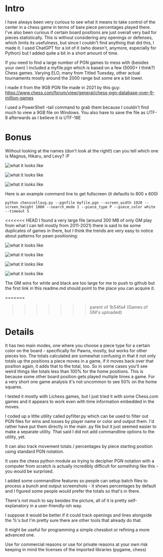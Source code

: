 # Intro

I have always been very curious to see what it means to take control of the center in a chess game in terms of bare piece percentages played there.
I've also been curious if certain board positions are just overall very bad for pieces statistically.
This is without considering any openings or defenses, which limits its usefulness, but since I couldn't find anything that did this, I made it.
I used ChatGPT for a lot of it (who doesn't, anymore, especially for Python) but I added quite a bit in a short amount of time.

If you need to find a large number of PGN games to mess with (besides your own) I included a myfile.pgn which is based on a few (5000+ I think?) Chess games. Varying ELO, many from Titled Tuesday, other actual tournaments mostly around the 2000 range but some are a bit lower.

I made it from the 9GB PGN file made in 2021 by this guy:
https://www.chess.com/forum/view/general/chess-pgn-database-over-9-million-games

I used a PowerShell -tail command to grab them because I couldn't find much to view a 9GB file on Windows.
You also have to save the file as UTF-8 afterwards as I believe it is UTF-16E

# Bonus

Without looking at the names (don't look at the right!) can you tell which one is Magnus, Hikaru, and Levy? :P

![what it looks like](magnuscarlsen_wins.png?raw=true "what it looks like")

![what it looks like](GothamChess_wins_1.png?raw=true "what it looks like")

![what it looks like](hikaru_wins.png?raw=true "what it looks like")

Here is an example command line to get fullscreen (it defaults to 800 x 600)
```
python chesscellavg.py --pgnfile myfile.pgn --screen_width 1920 --screen_height 1080 --search_mode 1 --piece_type P --piece_color white --timeout 5
```

<<<<<<< HEAD
I found a very large file (around 300 MB of only GM play from what I can tell mostly from 2011-2021) there is said to be some duplicates of games in there, but I think the trends are very easy to notice about patterns for pawn positioning:

![what it looks like](gamesofgms_black_wins_black_pov.png?raw=true "what it looks like")

![what it looks like](gamesofgms_black_wins_white_pov.png?raw=true "what it looks like")

![what it looks like](gamesofgms_white_wins_black_pov.png?raw=true "what it looks like")

![what it looks like](gamesofgms_wins_as_white_pov.png?raw=true "what it looks like")

The GM wins for white and black are too large for me to push to github but the first link in this readme.md should point to the place you can acquire it.

=======
>>>>>>> parent of 1b54fa4 (Games of GM's uploaded)
# Details

It has two main modes, one where you choose a piece type for a certain color on the board - specifically for Pawns, mostly, but works for other pieces too.
The totals calculated are somewhat confusing in that it not only totals up the positions a piece moves in a game, if it moves back over that position again, it adds that to the total, too. So in some cases you'll see weird things like totals less than 100% for the home positions. This is because some other board position gets played multiple times a game. For a very short one game analysis it's not uncommon to see 50% on the home squares.

I tested it mostly with Lichess games, but I just tried it with some Chess.com games and it appears to work even with time information embedded in the moves.

I coded up a little utility called pyfilter.py which can be used to filter out PGN files for wins and losses by player name or color and output them. I'd rather have put them directly in the main .py file but it just seemed easier to make a separate utility. That said I did not add commandline options to the utility, yet.

It can also track movement totals / percentages by piece starting position using standard PGN notation.

It uses the chess python module as trying to decipher PGN notation with a computer from scratch is actually incredibly difficult for something like this - you would be surprised.

I added some commandline features so people can setup batch files to process a bunch and output screenshots - it shows percentages by default and I figured some people would prefer the totals so that's in there.

There's not much to say besides the picture, all of it is pretty self-explanatory in a user-friendly-ish way.

I suppose it would be better if it could track openings and lines alongside the %'s but I'm pretty sure there are other tools that already do that.

It might be useful for programming a simple chessbot or refining a more advanced one.

Use for commercial reasons or use for private reasons at your own risk keeping in mind the licenses of the imported libraries (pygame, chess)


